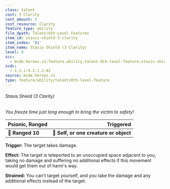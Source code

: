 ```yaml
---
class: talent
cost: 3 Clarity
cost_amount: 3
cost_resource: Clarity
feature_type: ability
file_dpath: Talent/8th-Level Features
item_id: stasis-shield-3-clarity
item_index: '01'
item_name: Stasis Shield (3 Clarity)
level: 8
scc:
  - mcdm.heroes.v1:feature.ability.talent.8th-level-feature:stasis-shield-3-clarity
scdc:
  - 1.1.1:9.2.1.2:01
source: mcdm.heroes.v1
type: feature/ability/talent/8th-level-feature
---
```


###### Stasis Shield (3 Clarity)

*You freeze time just long enough to bring the victim to safety!*

| **Psionic, Ranged** |                          **Triggered** |
| ------------------- | -------------------------------------: |
| **📏 Ranged 10**    | **🎯 Self, or one creature or object** |

**Trigger:** The target takes damage.

**Effect:** The target is teleported to an unoccupied space adjacent to you, taking no damage and suffering no additional effects if this movement would get them out of harm's way.

**Strained:** You can't target yourself, and you take the damage and any additional effects instead of the target.

